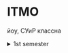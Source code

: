 # ITMO

йоу, СУиР классна

<details><summary>1st semester</summary>

### Java
- [Laba 3-4 (not ready)](https://github.com/cgsg-tt6ITMO/s1-java-lab3)
### Diskra
* [Huffman](https://github.com/cgsg-tt6ITMO/s1-diskra-Huffman)


</details>
